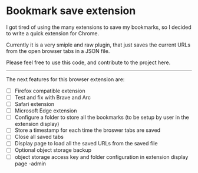 # Bookmark save extension

I got tired of using the many extensions to save my bookmarks, so I decided to write a quick extension for Chrome.

Currently it is a very smiple and raw plugin, that just saves the current URLs from the open browser tabs in a JSON file.


Please feel free to use this code, and contribute to the project here.

---
The next features for this browser extension are:

- [ ] Firefox compatible extension
- [ ] Test and fix with Brave and Arc
- [ ] Safari extension
- [ ] Microsoft Edge extension
- [ ] Configure a folder to store all the bookmarks (to be setup by user in the extension display)
- [ ] Store a timestamp for each time the broswer tabs are saved
- [ ] Close all saved tabs
- [ ] Display page to load all the saved URLs from the saved file
- [ ] Optional object storage backup
- [ ] object storage access key and folder configuration in extension display page -admin

